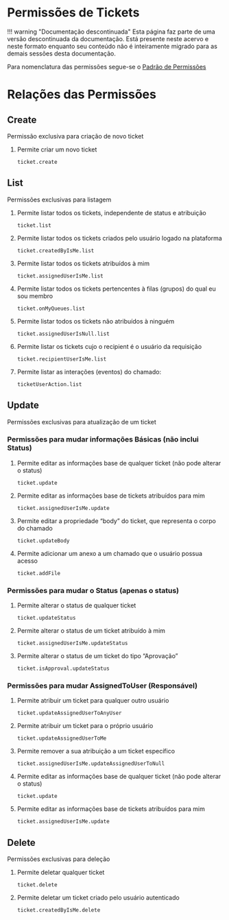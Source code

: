 # Permissões de Tickets

!!! warning "Documentação descontinuada"
    Esta página faz parte de uma versão descontinuada da documentação. Está presente neste acervo e neste formato enquanto seu conteúdo não é inteiramente migrado para as demais sessões desta documentação.





Para nomenclatura das permissões segue-se o [Padrão de Permissões](https://www.notion.so/Permiss-es-Naming-Convetion-em-desenvolvimento-37d59a55f38d43bba6631720ec8c8873?pvs=21)

# Relações das Permissões

## Create

Permissão exclusiva para criação de novo ticket

1. Permite criar um novo ticket
    
    `ticket.create`
    

## List

Permissões exclusivas para listagem

1. Permite listar todos os tickets, independente de status e atribuição
    
    `ticket.list`
    
2. Permite listar todos os tickets criados pelo usuário logado na plataforma
    
    `ticket.createdByIsMe.list`
    
3. Permite listar todos os tickets atribuídos à mim
    
    `ticket.assignedUserIsMe.list`
    
4. Permite listar todos os tickets pertencentes à filas (grupos) do qual eu sou membro
    
    `ticket.onMyQueues.list`
    
5. Permite listar todos os tickets não atribuídos à ninguém
    
    `ticket.assignedUserIsNull.list`
    
6. Permite listar os tickets cujo o recipient é o usuário da requisição
    
    `ticket.recipientUserIsMe.list`
    
7. Permite listar as interações (eventos) do chamado:
    
    `ticketUserAction.list`
    

## Update

Permissões exclusivas para atualização de um ticket

### Permissões para mudar informações Básicas (não inclui Status)

1. Permite editar as informações base de qualquer ticket (não pode alterar o status)
    
    `ticket.update`
    
2. Permite editar as informações base de tickets atribuídos para mim
    
    `ticket.assignedUserIsMe.update`
    
3. Permite editar a propriedade “body” do ticket, que representa o corpo do chamado
    
    `ticket.updateBody`
    
4. Permite adicionar um anexo a um chamado que o usuário possua acesso
    
    `ticket.addFile`
    

### Permissões para mudar o Status (apenas o status)

1. Permite alterar o status de qualquer ticket
    
    `ticket.updateStatus`
    
2. Permite alterar o status de um ticket atribuído à mim
    
    `ticket.assignedUserIsMe.updateStatus`
    
3. Permite alterar o status de um ticket do tipo “Aprovação”
    
    `ticket.isApproval.updateStatus`
    

### Permissões para mudar AssignedToUser (Responsável)

1. Permite atribuir um ticket para qualquer outro usuário
    
    `ticket.updateAssignedUserToAnyUser`
    
2. Permite atribuir um ticket para o próprio usuário
    
    `ticket.updateAssignedUserToMe`
    
3. Permite remover a sua atribuição a um ticket específico
    
    `ticket.assignedUserIsMe.updateAssignedUserToNull`
    
4. Permite editar as informações base de qualquer ticket (não pode alterar o status)
    
    `ticket.update`
    
5. Permite editar as informações base de tickets atribuídos para mim
    
    `ticket.assignedUserIsMe.update`
    

## Delete

Permissões exclusivas para deleção

1. Permite deletar qualquer ticket
    
    `ticket.delete`
    
2. Permite deletar um ticket criado pelo usuário autenticado
    
    `ticket.createdByIsMe.delete`
